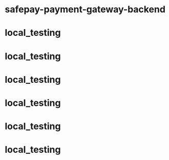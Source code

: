 # safepay-payment-gateway-backend
# local_testing
# local_testing
# local_testing
# local_testing
# local_testing
# local_testing
